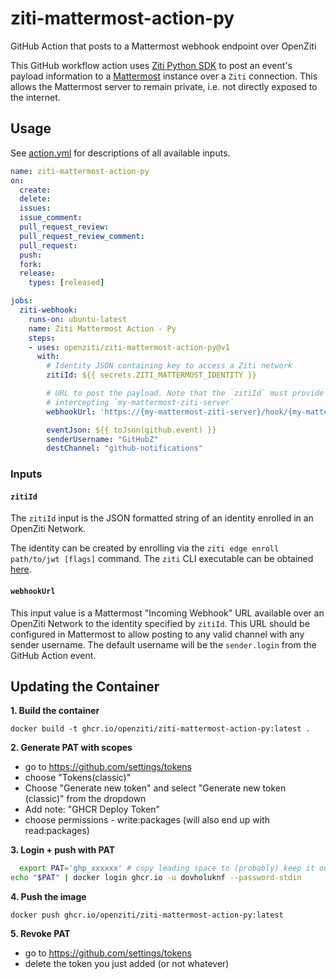 # ziti-mattermost-action-py
GitHub Action that posts to a Mattermost webhook endpoint over OpenZiti

This GitHub workflow action uses [Ziti Python SDK](https://github.com/openziti/ziti-sdk-py) to post an event's payload information to a [Mattermost](https://mattermost.com/) instance over a `Ziti` connection. This allows the Mattermost server to remain private, i.e. not directly exposed to the internet.

## Usage

See [action.yml](action.yml) for descriptions of all available inputs.

```yml
name: ziti-mattermost-action-py
on:
  create:
  delete:
  issues:
  issue_comment:
  pull_request_review:
  pull_request_review_comment:
  pull_request:
  push:
  fork:
  release:
    types: [released]

jobs:
  ziti-webhook:
    runs-on: ubuntu-latest
    name: Ziti Mattermost Action - Py
    steps:
    - uses: openziti/ziti-mattermost-action-py@v1
      with:
        # Identity JSON containing key to access a Ziti network
        zitiId: ${{ secrets.ZITI_MATTERMOST_IDENTITY }}

        # URL to post the payload. Note that the `zitiId` must provide access to a service 
        # intercepting `my-mattermost-ziti-server`
        webhookUrl: 'https://{my-mattermost-ziti-server}/hook/{my-mattermost-webhook-id}}'

        eventJson: ${{ toJson(github.event) }}
        senderUsername: "GitHubZ"
        destChannel: "github-notifications"
```

### Inputs

#### `zitiId`

The `zitiId` input is the JSON formatted string of an identity enrolled  in an OpenZiti Network.

The identity can be created by enrolling via the `ziti edge enroll path/to/jwt [flags]` command.  The `ziti` CLI executable can be obtained [here](https://github.com/openziti/ziti/releases/latest).

#### `webhookUrl`

This input value is a Mattermost "Incoming Webhook" URL available over an OpenZiti Network to the identity specified by `zitiId`. This URL should be configured in Mattermost to allow posting to any valid channel with any sender username. The default username will be the `sender.login` from the GitHub Action event.


## Updating the Container


**1. Build the container**
```
docker build -t ghcr.io/openziti/ziti-mattermost-action-py:latest .
```

**2. Generate PAT with scopes**

* go to https://github.com/settings/tokens
* choose "Tokens(classic)"
* Choose "Generate new token" and select "Generate new token (classic)" from the dropdown
* Add note: "GHCR Deploy Token"
* choose permissions - write:packages (will also end up with read:packages)

**3. Login + push with PAT**

```bash
  export PAT='ghp_xxxxxx' # copy leading space to (probably) keep it out of your shell history or edit/source a file
echo "$PAT" | docker login ghcr.io -u dovholuknf --password-stdin
```

**4. Push the image**
```
docker push ghcr.io/openziti/ziti-mattermost-action-py:latest
```

**5. Revoke PAT**

* go to https://github.com/settings/tokens
* delete the token you just added (or not whatever)